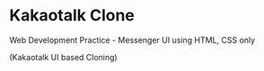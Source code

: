 # Kakaotalk Clone

Web Development Practice - Messenger UI using HTML, CSS only

(Kakaotalk UI based Cloning)
